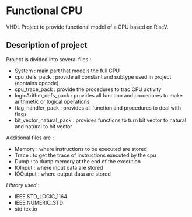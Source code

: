# Functional CPU

VHDL Project to provide functional model of a CPU based on RiscV.

## Description of project

Project is divided into several files :
* System : main part that models the full CPU
* cpu_defs_pack : provide all constant and subtype used in project (contains opcode)
* cpu_trace_pack : provide the procedures to trac CPU activity
* logicArithm_defs_pack : provides all function and procedures to make arithmetic or logical operations
* flag_handler_pack : provides all function and procedures to deal with flags
* bit_vector_natural_pack : provides functions to turn bit vector to natural and natural to bit vector

Additional files are :
* Memory : where instructions to be executed are stored
* Trace : to get the trace of instructions executed by the cpu 
* Dump : to dump memory at the end of the execution
* IOInput : where input data are stored
* IOOutput : where output data are stored

_Library used_ :
  - IEEE.STD_LOGIC_1164
  - IEEE.NUMERIC_STD
  - std.textio




